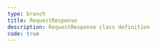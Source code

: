 ```yaml
---
type: branch
title: RequestResponse
description: RequestResponse class definition
code: true
---
```

<RedirectToFirstChild />
